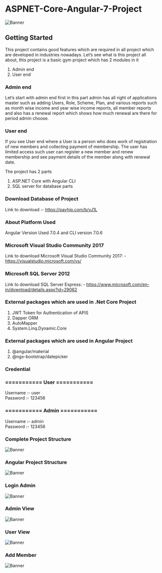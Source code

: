 # ASPNET-Core-Angular-7-Project

<img src="https://github.com/saineshwar/Angular-7-Project-with-ASP.NET-CORE-APIS-/blob/master/Images/banner.png?raw=true" alt="Banner" title="Banner" style="max-width:100%;">

## Getting Started

This project contains good features which are required in all project which are developed in industries nowadays.
Let’s see what is this project all about, this project is a basic gym project which has 2 modules in it

1.	Admin end
2.	User end

### Admin end
Let’s start with admin end first in this part admin has all right of applications master such as adding Users, Role, Scheme, Plan, and various reports such as month wise income and year wise income reports, all member reports and also has a renewal report which shows how much renewal are there for period admin choose.

### User end
If you see User end where a User is a person who does work of registration of new members and collecting payment of membership. The user has limited access such user can register a new member and renew membership and see payment details of the member along with renewal date.

The project has 2 parts 
1.	ASP.NET Core with Angular CLI
2.	SQL server for database parts


### Download Database of Project
Link to download :- https://payhip.com/b/vJ1L

### About Platform Used 
Angular Version Used 7.0.4 and CLI version 7.0.6

### Microsoft Visual Studio Community 2017<br>
Link to download Microsoft Visual Studio Community 2017: - https://visualstudio.microsoft.com/vs/ 

### Microsoft SQL Server 2012<br>
Link to download SQL Server Express: - https://www.microsoft.com/en-in/download/details.aspx?id=29062 

### External packages which are used in .Net Core Project
1. JWT Token for Authentication of APIS
2. Dapper ORM
3. AutoMapper
4. System.Linq.Dynamic.Core

### External packages which are used in Angular Project
1. @angular/material
2. @ngx-bootstrap/datepicker

###  Credential <br>

### =========== User =========== <br>
Username :- user<br>
Password :- 123456<br>

### =========== Admin =========== <br>
Username :- admin<br>
Password :- 123456<br>

### Complete Project Structure

<img src="https://github.com/saineshwar/ASPNET-Core-Angular-7-Project/blob/master/Images/1.png?raw=true" alt="Banner" title="Banner" style="max-width:100%;">

### Angular Project Structure
<img src="https://github.com/saineshwar/ASPNET-Core-Angular-7-Project/blob/master/Images/6.png?raw=true" alt="Banner" title="Banner" style="max-width:100%;">

### Login Admin
<img src="https://github.com/saineshwar/ASPNET-Core-Angular-7-Project/blob/master/Images/2.jpg?raw=true" alt="Banner" title="Banner" style="max-width:100%;">

### Admin View
<img src="https://github.com/saineshwar/ASPNET-Core-Angular-7-Project/blob/master/Images/3.jpg?raw=true" alt="Banner" title="Banner" style="max-width:100%;">

### User View
<img src="https://github.com/saineshwar/ASPNET-Core-Angular-7-Project/blob/master/Images/4.jpg?raw=true" alt="Banner" title="Banner" style="max-width:100%;">

### Add Member
<img src="https://github.com/saineshwar/ASPNET-Core-Angular-7-Project/blob/master/Images/5.jpg?raw=true" alt="Banner" title="Banner" style="max-width:100%;">


